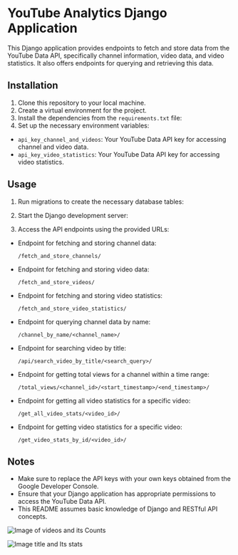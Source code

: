 # YouTube Analytics Django Application

This Django application provides endpoints to fetch and store data from the YouTube Data API, specifically channel information, video data, and video statistics. It also offers endpoints for querying and retrieving this data.

## Installation

1. Clone this repository to your local machine.
2. Create a virtual environment for the project.
3. Install the dependencies from the `requirements.txt` file:
4. Set up the necessary environment variables:
- `api_key_channel_and_videos`: Your YouTube Data API key for accessing channel and video data.
- `api_key_video_statistics`: Your YouTube Data API key for accessing video statistics.

## Usage

1. Run migrations to create the necessary database tables:

2. Start the Django development server:

3. Access the API endpoints using the provided URLs:

- Endpoint for fetching and storing channel data:
  ```
  /fetch_and_store_channels/
  ```

- Endpoint for fetching and storing video data:
  ```
  /fetch_and_store_videos/
  ```

- Endpoint for fetching and storing video statistics:
  ```
  /fetch_and_store_video_statistics/
  ```

- Endpoint for querying channel data by name:
  ```
  /channel_by_name/<channel_name>/
  ```

- Endpoint for searching video by title:
  ```
  /api/search_video_by_title/<search_query>/
  ```

- Endpoint for getting total views for a channel within a time range:
  ```
  /total_views/<channel_id>/<start_timestamp>/<end_timestamp>/
  ```

- Endpoint for getting all video statistics for a specific video:
  ```
  /get_all_video_stats/<video_id>/
  ```

- Endpoint for getting video statistics for a specific video:
  ```
  /get_video_stats_by_id/<video_id>/
  ```

## Notes

- Make sure to replace the API keys with your own keys obtained from the Google Developer Console.
- Ensure that your Django application has appropriate permissions to access the YouTube Data API.
- This README assumes basic knowledge of Django and RESTful API concepts.


![Image of videos and its Counts](https://github.com/rohit-code/YoutubeSearchDashboard/youtubeSearchDashboard/images/Screenshot%202024-03-13%20221717.jpg)

![Image title and Its stats](/youtubeSearchDashboard/images/Screenshot%202024-03-13%20221749.jpg)
